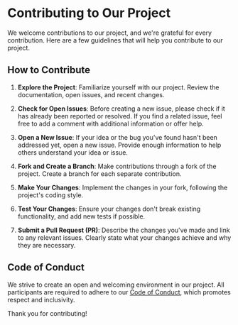 # Contributing to Our Project

We welcome contributions to our project, and we're grateful for every contribution. Here are a few guidelines that will help you contribute to our project.

## How to Contribute

1. **Explore the Project**: Familiarize yourself with our project. Review the documentation, open issues, and recent changes.

2. **Check for Open Issues**: Before creating a new issue, please check if it has already been reported or resolved. If you find a related issue, feel free to add a comment with additional information or offer help.

3. **Open a New Issue**: If your idea or the bug you've found hasn't been addressed yet, open a new issue. Provide enough information to help others understand your idea or issue.

4. **Fork and Create a Branch**: Make contributions through a fork of the project. Create a branch for each separate contribution.

5. **Make Your Changes**: Implement the changes in your fork, following the project's coding style.

6. **Test Your Changes**: Ensure your changes don't break existing functionality, and add new tests if possible.

7. **Submit a Pull Request (PR)**: Describe the changes you've made and link to any relevant issues. Clearly state what your changes achieve and why they are necessary.

## Code of Conduct

We strive to create an open and welcoming environment in our project. All participants are required to adhere to our [Code of Conduct](./CODE_OF_CONDUCT.md), which promotes respect and inclusivity.

Thank you for contributing!

